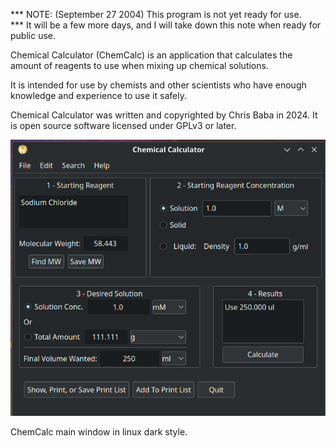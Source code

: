 *** NOTE: (September 27 2004) This program is not yet ready for use.  
*** It will be a few more days, and I will take down this note when ready for public use.

Chemical Calculator (ChemCalc) is an application that calculates the amount of reagents to 
use when mixing up chemical solutions.

It is intended for use by chemists and other scientists who have enough knowledge and experience to use it safely.

Chemical Calculator  was written and copyrighted by Chris Baba in 2024.
It is open source software licensed under GPLv3 or later.

![ChemCalc main window](ChemCalc_Screen_Capture.png)

ChemCalc main window in linux dark style.
